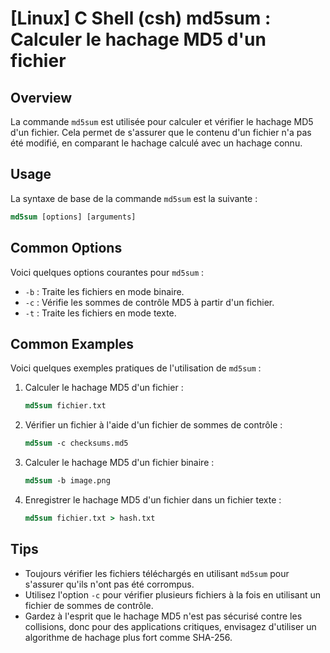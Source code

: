 # [Linux] C Shell (csh) md5sum : Calculer le hachage MD5 d'un fichier

## Overview
La commande `md5sum` est utilisée pour calculer et vérifier le hachage MD5 d'un fichier. Cela permet de s'assurer que le contenu d'un fichier n'a pas été modifié, en comparant le hachage calculé avec un hachage connu.

## Usage
La syntaxe de base de la commande `md5sum` est la suivante :

```csh
md5sum [options] [arguments]
```

## Common Options
Voici quelques options courantes pour `md5sum` :

- `-b` : Traite les fichiers en mode binaire.
- `-c` : Vérifie les sommes de contrôle MD5 à partir d'un fichier.
- `-t` : Traite les fichiers en mode texte.

## Common Examples
Voici quelques exemples pratiques de l'utilisation de `md5sum` :

1. Calculer le hachage MD5 d'un fichier :

   ```csh
   md5sum fichier.txt
   ```

2. Vérifier un fichier à l'aide d'un fichier de sommes de contrôle :

   ```csh
   md5sum -c checksums.md5
   ```

3. Calculer le hachage MD5 d'un fichier binaire :

   ```csh
   md5sum -b image.png
   ```

4. Enregistrer le hachage MD5 d'un fichier dans un fichier texte :

   ```csh
   md5sum fichier.txt > hash.txt
   ```

## Tips
- Toujours vérifier les fichiers téléchargés en utilisant `md5sum` pour s'assurer qu'ils n'ont pas été corrompus.
- Utilisez l'option `-c` pour vérifier plusieurs fichiers à la fois en utilisant un fichier de sommes de contrôle.
- Gardez à l'esprit que le hachage MD5 n'est pas sécurisé contre les collisions, donc pour des applications critiques, envisagez d'utiliser un algorithme de hachage plus fort comme SHA-256.